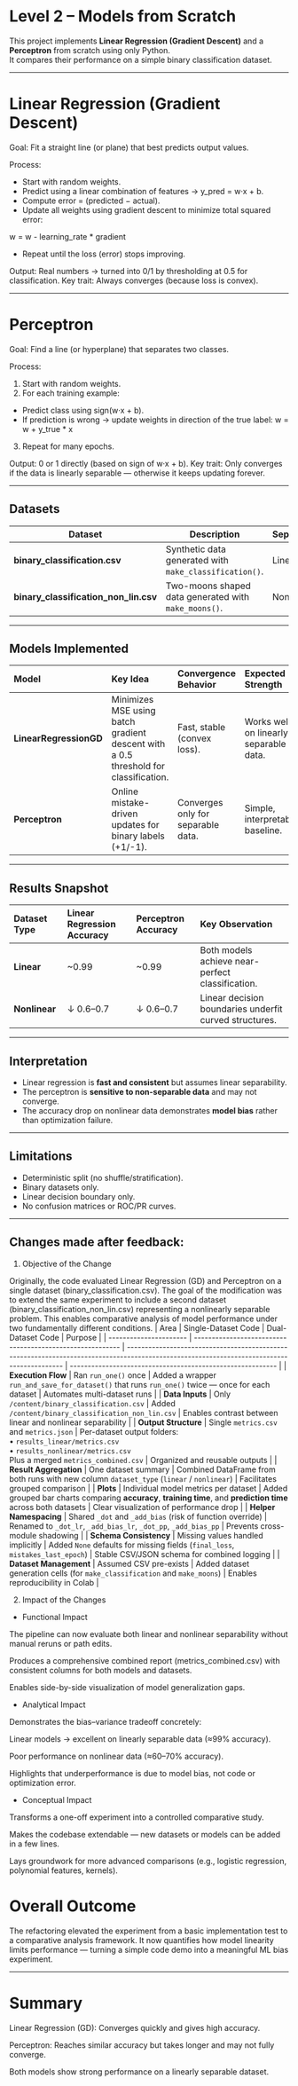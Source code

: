 # Level 2 – Models from Scratch

This project implements **Linear Regression (Gradient Descent)** and a **Perceptron** from scratch using only Python.  
It compares their performance on a simple binary classification dataset.

---
# Linear Regression (Gradient Descent)

Goal: Fit a straight line (or plane) that best predicts output values.

Process:
- Start with random weights.
- Predict using a linear combination of features → y_pred = w·x + b.
- Compute error = (predicted − actual).
- Update all weights using gradient descent to minimize total squared error:

w = w - learning_rate * gradient
- Repeat until the loss (error) stops improving.

Output: Real numbers → turned into 0/1 by thresholding at 0.5 for classification.
Key trait: Always converges (because loss is convex).

---
# Perceptron

Goal: Find a line (or hyperplane) that separates two classes.

Process:
1. Start with random weights.
2. For each training example:
- Predict class using sign(w·x + b).
- If prediction is wrong → update weights in direction of the true label:
w = w + y_true * x
3. Repeat for many epochs.

Output: 0 or 1 directly (based on sign of w·x + b).
Key trait: Only converges if the data is linearly separable — otherwise it keeps updating forever.

---

## Datasets
| Dataset | Description | Separability | File |
|----------|--------------|--------------|------|
| **binary_classification.csv** | Synthetic data generated with `make_classification()`. | Linear | `/content/binary_classification.csv` |
| **binary_classification_non_lin.csv** | Two-moons shaped data generated with `make_moons()`. | Nonlinear | `/content/binary_classification_non_lin.csv` |

---

## Models Implemented
| Model | Key Idea | Convergence Behavior | Expected Strength |
|:-------|:-----------|:---------------------|:------------------|
| **LinearRegressionGD** | Minimizes MSE using batch gradient descent with a 0.5 threshold for classification. | Fast, stable (convex loss). | Works well on linearly separable data. |
| **Perceptron** | Online mistake-driven updates for binary labels (+1/-1). | Converges only for separable data. | Simple, interpretable baseline. |

---
## Results Snapshot
| Dataset Type | Linear Regression Accuracy | Perceptron Accuracy | Key Observation |
|:--------------|:----------------------------|:--------------------|:----------------|
| **Linear** | ~0.99 | ~0.99 | Both models achieve near-perfect classification. |
| **Nonlinear** | ↓ 0.6–0.7 | ↓ 0.6–0.7 | Linear decision boundaries underfit curved structures. |


---

## Interpretation
- Linear regression is **fast and consistent** but assumes linear separability.  
- The perceptron is **sensitive to non-separable data** and may not converge.  
- The accuracy drop on nonlinear data demonstrates **model bias** rather than optimization failure.

---

## Limitations
- Deterministic split (no shuffle/stratification).  
- Binary datasets only.  
- Linear decision boundary only.  
- No confusion matrices or ROC/PR curves.

---

## Changes made after feedback:
1. Objective of the Change
 
Originally, the code evaluated Linear Regression (GD) and Perceptron on a single dataset (binary_classification.csv).
The goal of the modification was to extend the same experiment to include a second dataset (binary_classification_non_lin.csv) representing a nonlinearly separable problem.
This enables comparative analysis of model performance under two fundamentally different conditions.
| Area                   | Single-Dataset Code                                       | Dual-Dataset Code                                                                                                                          | Purpose                                                    |
| ---------------------- | --------------------------------------------------------- | ------------------------------------------------------------------------------------------------------------------------------------------ | ---------------------------------------------------------- |
| **Execution Flow**     | Ran `run_one()` once                                      | Added a wrapper `run_and_save_for_dataset()` that runs `run_one()` twice — once for each dataset                                           | Automates multi-dataset runs                               |
| **Data Inputs**        | Only `/content/binary_classification.csv`                 | Added `/content/binary_classification_non_lin.csv`                                                                                         | Enables contrast between linear and nonlinear separability |
| **Output Structure**   | Single `metrics.csv` and `metrics.json`                   | Per-dataset output folders:<br>• `results_linear/metrics.csv`<br>• `results_nonlinear/metrics.csv`<br>Plus a merged `metrics_combined.csv` | Organized and reusable outputs                             |
| **Result Aggregation** | One dataset summary                                       | Combined DataFrame from both runs with new column `dataset_type` (`linear` / `nonlinear`)                                                  | Facilitates grouped comparison                             |
| **Plots**              | Individual model metrics per dataset                      | Added grouped bar charts comparing **accuracy**, **training time**, and **prediction time** across both datasets                           | Clear visualization of performance drop                    |
| **Helper Namespacing** | Shared `_dot` and `_add_bias` (risk of function override) | Renamed to `_dot_lr`, `_add_bias_lr`, `_dot_pp`, `_add_bias_pp`                                                                            | Prevents cross-module shadowing                            |
| **Schema Consistency** | Missing values handled implicitly                         | Added `None` defaults for missing fields (`final_loss`, `mistakes_last_epoch`)                                                             | Stable CSV/JSON schema for combined logging                |
| **Dataset Management** | Assumed CSV pre-exists                                    | Added dataset generation cells (for `make_classification` and `make_moons`)                                                                | Enables reproducibility in Colab                           |

2. Impact of the Changes
- Functional Impact

The pipeline can now evaluate both linear and nonlinear separability without manual reruns or path edits.

Produces a comprehensive combined report (metrics_combined.csv) with consistent columns for both models and datasets.

Enables side-by-side visualization of model generalization gaps.

- Analytical Impact

Demonstrates the bias–variance tradeoff concretely:

Linear models → excellent on linearly separable data (≈99% accuracy).

Poor performance on nonlinear data (≈60–70% accuracy).

Highlights that underperformance is due to model bias, not code or optimization error.

- Conceptual Impact

Transforms a one-off experiment into a controlled comparative study.

Makes the codebase extendable — new datasets or models can be added in a few lines.

Lays groundwork for more advanced comparisons (e.g., logistic regression, polynomial features, kernels).

# Overall Outcome

The refactoring elevated the experiment from a basic implementation test to a comparative analysis framework.
It now quantifies how model linearity limits performance — turning a simple code demo into a meaningful ML bias experiment.

---

# Summary

Linear Regression (GD): Converges quickly and gives high accuracy.

Perceptron: Reaches similar accuracy but takes longer and may not fully converge.

Both models show strong performance on a linearly separable dataset.
